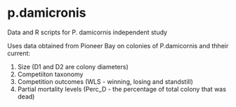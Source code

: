 # p.damicronis
Data and R scripts for P. damicornis independent study 

Uses data obtained from Pioneer Bay on colonies of P.damicornis and thheir current:
  1. Size (D1 and D2 are colony diameters)
  2. Competiiton taxonomy
  3. Competition outcomes (WLS - winning, losing and standstill)
  4. Partial mortality levels (Perc_D - the percentage of total colony that was dead)
